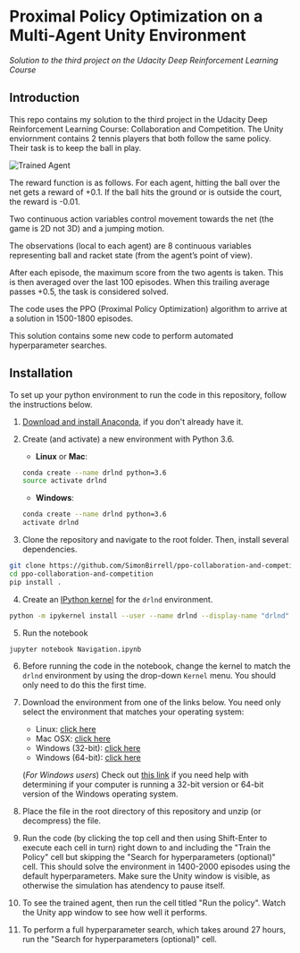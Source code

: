 # Proximal Policy Optimization on a Multi-Agent Unity Environment
*Solution to the third project on the Udacity Deep Reinforcement Learning Course*

## Introduction
This repo contains my solution to the third project in the Udacity Deep Reinforcement Learning Course: Collaboration and Competition. The Unity enviornment contains 2 tennis players that both follow the same policy. Their task is to keep the ball in play.

[image1]: https://user-images.githubusercontent.com/10624937/42135623-e770e354-7d12-11e8-998d-29fc74429ca2.gif "Trained Agent"
![Trained Agent][image1]

The reward function is as follows. For each agent, hitting the ball over the net gets a reward of +0.1. If the ball hits the ground or is outside the court, the reward is -0.01. 

Two continuous action variables control movement towards the net (the game is 2D not 3D) and a jumping motion.

The observations (local to each agent) are 8 continuous variables representing ball and racket state (from the agent’s point of view).

After each episode, the maximum score from the two agents is taken. This is then averaged over the last 100 episodes. When this trailing average passes +0.5, the task is considered solved.

The code uses the PPO (Proximal Policy Optimization) algorithm to arrive at a solution in 1500-1800 episodes.

This solution contains some new code to perform automated hyperparameter searches.

## Installation

To set up your python environment to run the code in this repository, follow the instructions below.

1. [Download and install Anaconda](https://www.anaconda.com/download/), if you don't already have it.


2. Create (and activate) a new environment with Python 3.6.

	- __Linux__ or __Mac__: 
	```bash
	conda create --name drlnd python=3.6
	source activate drlnd
	```
	- __Windows__: 
	```bash
	conda create --name drlnd python=3.6 
	activate drlnd
	```
	
3. Clone the repository and navigate to the root folder.  Then, install several dependencies.
```bash
git clone https://github.com/SimonBirrell/ppo-collaboration-and-competition.git
cd ppo-collaboration-and-competition
pip install .
```

4. Create an [IPython kernel](http://ipython.readthedocs.io/en/stable/install/kernel_install.html) for the `drlnd` environment.  
```bash
python -m ipykernel install --user --name drlnd --display-name "drlnd"
```

5. Run the notebook
```bash
jupyter notebook Navigation.ipynb
```

6. Before running the code in the notebook, change the kernel to match the `drlnd` environment by using the drop-down `Kernel` menu. You should only need to do this the first time. 

7. Download the environment from one of the links below.  You need only select the environment that matches your operating system:
    - Linux: [click here](https://s3-us-west-1.amazonaws.com/udacity-drlnd/P3/Tennis/Tennis_Linux.zip)
    - Mac OSX: [click here](https://s3-us-west-1.amazonaws.com/udacity-drlnd/P3/Tennis/Tennis.app.zip)
    - Windows (32-bit): [click here](https://s3-us-west-1.amazonaws.com/udacity-drlnd/P3/Tennis/Tennis_Windows_x86.zip)
    - Windows (64-bit): [click here](https://s3-us-west-1.amazonaws.com/udacity-drlnd/P3/Tennis/Tennis_Windows_x86_64.zip)
    
    (_For Windows users_) Check out [this link](https://support.microsoft.com/en-us/help/827218/how-to-determine-whether-a-computer-is-running-a-32-bit-version-or-64) if you need help with determining if your computer is running a 32-bit version or 64-bit version of the Windows operating system.

8. Place the file in the root directory of this repository and unzip (or decompress) the file. 

9. Run the code (by clicking the top cell and then using Shift-Enter to execute each cell in turn) right down to and including the "Train the Policy" cell but skipping the "Search for hyperparameters (optional)" cell. This should solve the environment in 1400-2000 episodes using the default hyperparameters. Make sure the Unity window is visible, as otherwise the simulation has atendency to pause itself.

10. To see the trained agent, then run the cell titled "Run the policy". Watch the Unity app window to see how well it performs.

11. To perform a full hyperparameter search, which takes around 27 hours, run the "Search for hyperparameters (optional)" cell.


